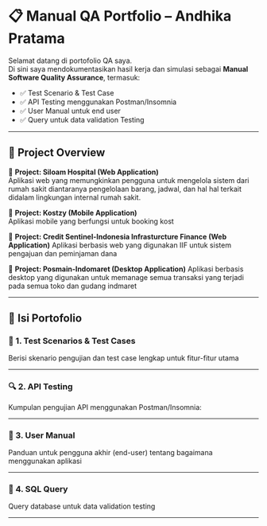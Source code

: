 # 📋 Manual QA Portfolio – Andhika Pratama

Selamat datang di portofolio QA saya.  
Di sini saya mendokumentasikan hasil kerja dan simulasi sebagai **Manual Software Quality Assurance**, termasuk:

- ✅ Test Scenario & Test Case
- ✅ API Testing menggunakan Postman/Insomnia
- ✅ User Manual untuk end user
- ✅ Query untuk data validation Testing

---

## 📌 Project Overview

🛒 **Project: Siloam Hospital (Web Application)**  
Aplikasi web yang memungkinkan pengguna untuk mengelola sistem dari rumah sakit diantaranya pengelolaan barang, jadwal, dan hal hal terkait didalam lingkungan internal rumah sakit.

🛒 **Project: Kostzy (Mobile Application)**  
Aplikasi mobile yang berfungsi untuk booking kost

🛒 **Project: Credit Sentinel-Indonesia Infrasturcture Finance (Web Application)**
Aplikasi berbasis web yang digunakan IIF untuk sistem pengajuan dan peminjaman dana

🛒 **Project: Posmain-Indomaret (Desktop Application)**
Aplikasi berbasis desktop yang digunakan untuk memanage semua transaksi yang terjadi pada semua toko dan gudang indmaret


---

## 📂 Isi Portofolio

### 📄 1. Test Scenarios & Test Cases
Berisi skenario pengujian dan test case lengkap untuk fitur-fitur utama


---

### 🔍 2. API Testing
Kumpulan pengujian API menggunakan Postman/Insomnia:

---

### 📘 3. User Manual
Panduan untuk pengguna akhir (end-user) tentang bagaimana menggunakan aplikasi

---

### 📘 4. SQL Query
Query database untuk data validation testing



---


